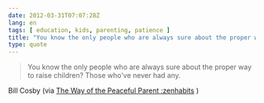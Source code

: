 ```yaml
---
date: 2012-03-31T07:07:28Z
lang: en
tags: [ education, kids, parenting, patience ]
title: "You know the only people who are always sure about the proper way to"
type: quote
---
```


> You know the only people who are always sure about the proper way to
> raise children? Those who've never had any.

Bill Cosby (via [The Way of the Peaceful Parent
:zenhabits](http://zenhabits.net/the-way/) )

